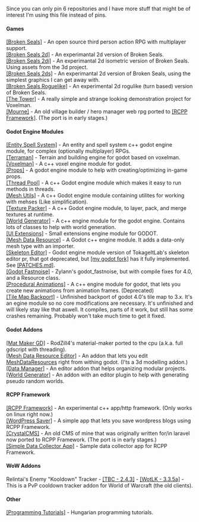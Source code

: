 Since you can only pin 6 repositories and I have more stuff that might be of interest I'm using this file instead of pins.

#### Games

[[Broken Seals]](https://github.com/Relintai/broken_seals) - An open source third person action RPG with multiplayer support.\
[[Broken Seals 2d]](https://github.com/Relintai/broken_seals_2d) - An experimantal 2d version of Broken Seals.\
[[Broken Seals 2di]](https://github.com/Relintai/broken_seals_2di) - An experimantal 2d isometric version of Broken Seals. Using assets from the 3d project.\
[[Broken Seals 2ds]](https://github.com/Relintai/broken_seals_2ds) - An experimantal 2d version of Broken Seals, using the simplest graphics I can get away with.\
[[Broken Seals Roguelike]](https://github.com/Relintai/broken_seals_roguelike) - An experimental 2d rogulike (turn based) version of Broken Seals.\
[[The Tower]](https://github.com/Relintai/the_tower) - A really simple and strange looking demonstration project for Voxelman.\
[[Mourne]](https://github.com/Relintai/mourne) - 
An old village builder / hero manager web rpg ported to [[RCPP Framework]](https://github.com/Relintai/rcpp_framework). (The port is in early stages.)

#### Godot Engine Modules

[[Entity Spell System]](https://github.com/Relintai/entity_spell_system) - An entity and spell system c++ godot engine module, for complex (optionally multiplayer) RPGs.\
[[Terraman]](https://github.com/Relintai/terraman) - Terrain and building engine for godot based on voxelman.\
[[Voxelman]](https://github.com/Relintai/voxelman) - A c++ voxel engine module for godot. \
[[Props]](https://github.com/Relintai/props) - A godot engine module to help with creating/optimizing in-game props.\
[[Thread Pool]](https://github.com/Relintai/thread_pool) - A c++ Godot engine module which makes it easy to run methods in threads. \
[[Mesh Utils]](https://github.com/Relintai/mesh_utils) - A c++ Godot engine module containing utilites for working with mehses (Like simplification).\
[[Texture Packer]](https://github.com/Relintai/texture_packer) - A c++ Godot engine module, to layer, pack, and merge textures at runtime.\
[[World Generator]](https://github.com/Relintai/world_generator) - A c++ engine module for the godot engine. Contains lots of classes to help with world generation.\
[[UI Extensions]](https://github.com/Relintai/ui_extensions) - Small extensions engine module for GODOT.\
[[Mesh Data Resource]](https://github.com/Relintai/mesh_data_resource) - A Godot c++ engine module. It adds a data-only mesh type with an importer.\
[[Skeleton Editor]](https://github.com/Relintai/skeleton_editor) - Godot engine module version of TokageItLab's skeleton editor pr, that got deprecated, but [[my godot fork]](https://github.com/Relintai/godot/tree/3.x) has it fully implemented. See [[PATCHES.md]](https://github.com/Relintai/godot/blob/3.x/PATCHES.md). \
[[Godot Fastnoise]](https://github.com/Relintai/godot_fastnoise) - Zylann's godot_fastnoise, but with compile fixes for 4.0, and a Resource class.\
[[Procedural Animations]](https://github.com/Relintai/procedural_animations) - A c++ engine module for godot, that lets you create new animations from animation frames. (Deprecated)\
[[Tile Map Backport]](https://github.com/Relintai/tile_map_backport) - Unfinished backport of godot 4.0's tile map to 3.x. It's an egine module so no core modifications are necessary. It's unfinished and will likely stay like that aswell. It compiles, parts of it work, but still has some crashes remaining. Probably won't take much time to get it fixed.

#### Godot Addons

[[Mat Maker GD]](https://github.com/Relintai/mat_maker_gd) - RodZill4's material-maker ported to the cpu (a.k.a. full gdscript with threading).\
[[Mesh Data Resource Editor]](https://github.com/Relintai/broken_seals/tree/master/game/addons/mesh_data_resource_editor) - An addon that lets you edit [MeshDataResources](https://github.com/Relintai/mesh_data_resource/blob/master/mesh_data_resource.h) right from withing godot. (I'ts a 3d modelling addon.)\
[[Data Manager]](https://github.com/Relintai/broken_seals/tree/master/game/addons/data_manager) - An editor addon that helps organizing modular projects.\
[[World Generator]](https://github.com/Relintai/broken_seals/tree/master/game/addons/world_generator) - An addon with an editor plugin to help with generating pseudo random worlds.

#### RCPP Framework

[[RCPP Framework]](https://github.com/Relintai/rcpp_framework) - An experimental c++ app/http framework. (Only works on linux right now.)\
[[WordPress Saver]](https://github.com/Relintai/wp_saver) - A simple app that lets you save wordpress blogs using RCPP Framework.\
[[CrystalCMS]](https://github.com/Relintai/crystal_cms) - An old CMS of mine that was originally written for/in laravel now ported to RCPP Framework. (The port is in early stages.)\
[[Simple Data Collector App]](https://github.com/Relintai/rcpp_sample_simple_data_collector_app) - Sample data collector app for RCPP Framework. 

#### WoW Addons

Relintai's Enemy "Kooldown" Tracker - [[TBC - 2.4.3]](https://github.com/Relintai/Relintais-Enemy-Kooldown-Tracker-TBC) - [[WotLK - 3.3.5a]](https://github.com/Relintai/Relintais-Enemy-Kooldown-Tracker-WotLK) - This is a PvP cooldown tracker addon for World of Warcraft (the old clients).

#### Other

[[Programming Tutorials]](https://github.com/Relintai/programming_tutorials) - Hungarian programming tutorials.
